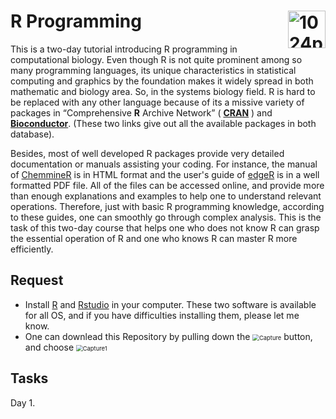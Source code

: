 # R Programming<img src="https://www.r-project.org/Rlogo.png" alt="1024px-R_logo.svg" align="right" alt="" height="60" />

This is a two-day tutorial introducing R programming in computational biology. Even though R is not quite prominent among so many programming languages,  its unique characteristics in statistical computing and graphics by the foundation makes it widely spread in both mathematic and biology area. So, in the systems biology field. R is hard to be replaced with any other language because of its a missive variety of packages in “Comprehensive **R** Archive Network” ( [**CRAN**](https://cran.r-project.org/web/packages/available_packages_by_date.html) ) and [**Bioconductor**](https://www.bioconductor.org/packages/release/bioc/). (These two links give out all the available packages in both database). 

Besides, most of well developed R packages provide very detailed documentation or manuals assisting your coding. For instance, the manual of [ChemmineR](https://www.bioconductor.org/packages/devel/bioc/vignettes/ChemmineR/inst/doc/ChemmineR.html) is in HTML format and the user's guide of [edgeR](https://www.bioconductor.org/packages/release/bioc/vignettes/edgeR/inst/doc/edgeRUsersGuide.pdf) is in a well formatted PDF file. All of the files can be accessed online, and provide more than enough explanations and examples to help one to understand relevant operations. Therefore, just with basic R programming knowledge, according to these guides, one can smoothly go through complex analysis. This is the task of this two-day course that helps one who does not know R can grasp the essential operation of R and one who knows R can master R more efficiently.

## Request

* Install [R](https://www.r-project.org/) and [Rstudio](https://rstudio.com/products/rstudio/) in your computer. These two software is available for all OS, and if you have difficulties installing them, please let me know.
* One can downlead this Repository by pulling down the <img src="D:\Jian Cui\Documents\MyGit\2020-fall-COBB-R-programming\Capture.PNG" alt="Capture" style="zoom: 67%;" /> button, and  choose <img src="D:\Jian Cui\Documents\MyGit\2020-fall-COBB-R-programming\Capture1.PNG" alt="Capture1" style="zoom:67%;" />

## Tasks

Day 1.

